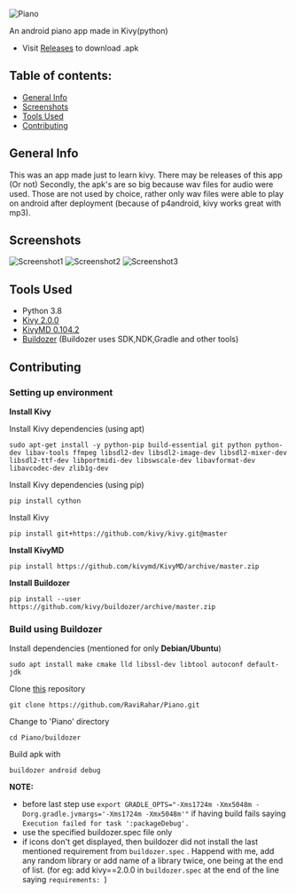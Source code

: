    ![Piano](./.github_image/github.png)

An android piano app made in Kivy(python)

- Visit [Releases](../../releases) to download .apk

## Table of contents:
- [General Info](#General-Info)
- [Screenshots](#Screenshots)
- [Tools Used](#Tools-Used)
- [Contributing](#Contributing)

## General Info

This was an app made just to learn kivy. There may be releases of this app (Or not)
Secondly, the apk's are so big because wav files for audio were used. Those are not used by choice, rather only wav files were able to play on android after deployment (because of p4android, kivy works great with mp3).

## Screenshots
![Screenshot1](./.github_image/Screenshot(1).png)
![Screenshot2](./.github_image/Screenshot(2).png) ![Screenshot3](./.github_image/Screenshot(3).png)

## Tools Used

- Python 3.8
- [Kivy 2.0.0](https://github.com/kivy/kivy)
- [KivyMD 0.104.2](https://github.com/kivymd/KivyMD)
- [Buildozer](https://github.com/kivy/buildozer) (Buildozer uses SDK,NDK,Gradle and other tools)

## Contributing

### Setting up environment

**Install Kivy**


Install Kivy dependencies (using apt)
    
    sudo apt-get install -y python-pip build-essential git python python-dev libav-tools ffmpeg libsdl2-dev libsdl2-image-dev libsdl2-mixer-dev libsdl2-ttf-dev libportmidi-dev libswscale-dev libavformat-dev libavcodec-dev zlib1g-dev

Install Kivy dependencies (using pip)

    pip install cython
    
Install Kivy
    
    pip install git+https://github.com/kivy/kivy.git@master

**Install KivyMD**

    pip install https://github.com/kivymd/KivyMD/archive/master.zip
    
**Install Buildozer**

    pip install --user https://github.com/kivy/buildozer/archive/master.zip

### Build using Buildozer

Install dependencies (mentioned for only **Debian/Ubuntu**)

    sudo apt install make cmake lld libssl-dev libtool autoconf default-jdk

Clone [this](.) repository
            
    git clone https://github.com/RaviRahar/Piano.git

Change to 'Piano' directory
            
    cd Piano/buildozer

Build apk with
    
    buildozer android debug 
    
**NOTE:** 
- before last step use `export GRADLE_OPTS="-Xms1724m -Xmx5048m -Dorg.gradle.jvmargs='-Xms1724m -Xmx5048m'"` if having build fails saying `Execution failed for task ':packageDebug'.`
- use the specified buildozer.spec file only
- if icons don't get displayed, then buildozer did not install the last mentioned requirement from `buildozer.spec` . Happend with me, add any random library or add name of a library twice, one being at the end of list. (for eg: add kivy==2.0.0 in `buildozer.spec` at the end of the line saying `requirements: `)
  
